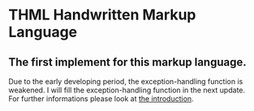 # **THML Handwritten Markup Language**
## The first implement for this markup language.
Due to the early developing period, the exception-handling function is weakened. I will fill the exception-handling function in the next update. \
For further informations please look at [the introduction]().